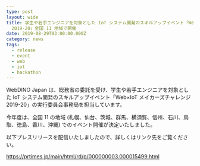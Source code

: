 ```yaml
---
type: post
layout: wide
title: 学生や若手エンジニアを対象とした IoT システム開発のスキルアップイベント「Web×IoT メイカーズチャレンジ
  2019-20」全国 11 地域で開催
date: 2019-08-29T03:00:00.000Z
category: news
tags:
  - release
  - event
  - web
  - iot
  - hackathon
---
```

WebDINO Japan は、総務省の委託を受け、学生や若手エンジニアを対象とした IoT システム開発のスキルアップイベント「Web×IoT メイカーズチャレンジ 2019-20」の実行委員会事務局を担当しています。

今年度は、全国 11 の地域 (札幌、仙台、茨城、群馬、横須賀、信州、石川、鳥取、徳島、香川、沖縄) でのイベント開催が決定いたしました。

以下プレスリリースを配信いたしましたので、詳しくはリンク先をご覧ください。

https://prtimes.jp/main/html/rd/p/000000003.000015499.html
